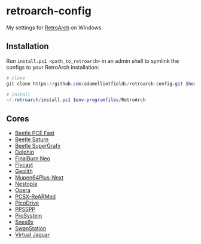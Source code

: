 # retroarch-config

My settings for [RetroArch](https://github.com/libretro/RetroArch) on Windows.

## Installation

Run `install.ps1 <path_to_retroarch>` in an admin shell to symlink the configs to your RetroArch installation:

```powershell
# clone
git clone https://github.com/adamelliotfields/retroarch-config.git $home/.retroarch

# install
~/.retroarch/install.ps1 $env:programfiles/RetroArch
```

## Cores

- [Beetle PCE Fast](./retroarch/config/Beetle%20PCE%20Fast/)
- [Beetle Saturn](./retroarch/config/Beetle%20Saturn/)
- [Beetle SuperGrafx](./retroarch/config/Beetle%20SuperGrafx/)
- [Dolphin](./retroarch/config/dolphin-emu/)
- [FinalBurn Neo](./retroarch/config/FinalBurn%20Neo/)
- [Flycast](./retroarch/config/Flycast/)
- [Geolith](./retroarch/config/Geolith/)
- [Mupen64Plus-Next](./retroarch/config/Mupen64Plus-Next/)
- [Nestopia](./retroarch/config/Nestopia/)
- [Opera](./retroarch/config/Opera/)
- [PCSX-ReARMed](./retroarch/config/PCSX-ReARMed/)
- [PicoDrive](./retroarch/config/PicoDrive/)
- [PPSSPP](./retroarch/config/PPSSPP/)
- [ProSystem](./retroarch/config/ProSystem/)
- [Snes9x](./retroarch/config/Snes9x/)
- [SwanStation](./retroarch/config/SwanStation/)
- [Virtual Jaguar](./retroarch/config/Virtual%20Jaguar/)

